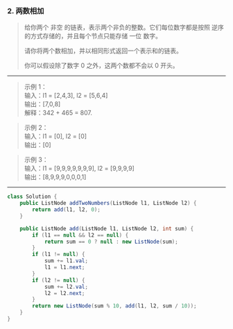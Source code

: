 ### 2. 两数相加

>给你两个 非空 的链表，表示两个非负的整数。它们每位数字都是按照 逆序 的方式存储的，并且每个节点只能存储 一位 数字。
>
>请你将两个数相加，并以相同形式返回一个表示和的链表。
>
>你可以假设除了数字 0 之外，这两个数都不会以 0 开头。
***
>示例 1：  
>输入：l1 = [2,4,3], l2 = [5,6,4]  
>输出：[7,0,8]  
>解释：342 + 465 = 807.  

>示例 2：  
>输入：l1 = [0], l2 = [0]  
>输出：[0]  

>示例 3：  
>输入：l1 = [9,9,9,9,9,9,9], l2 = [9,9,9,9]  
>输出：[8,9,9,9,0,0,0,1]  
***
```java
class Solution {
    public ListNode addTwoNumbers(ListNode l1, ListNode l2) {
        return add(l1, l2, 0);
    }

    public ListNode add(ListNode l1, ListNode l2, int sum) {
        if (l1 == null && l2 == null) {
            return sum == 0 ? null : new ListNode(sum);
        }
        if (l1 != null) {
            sum += l1.val;
            l1 = l1.next;
        }
        if (l2 != null) {
            sum += l2.val;
            l2 = l2.next;
        }
        return new ListNode(sum % 10, add(l1, l2, sum / 10));
    }
}
```
